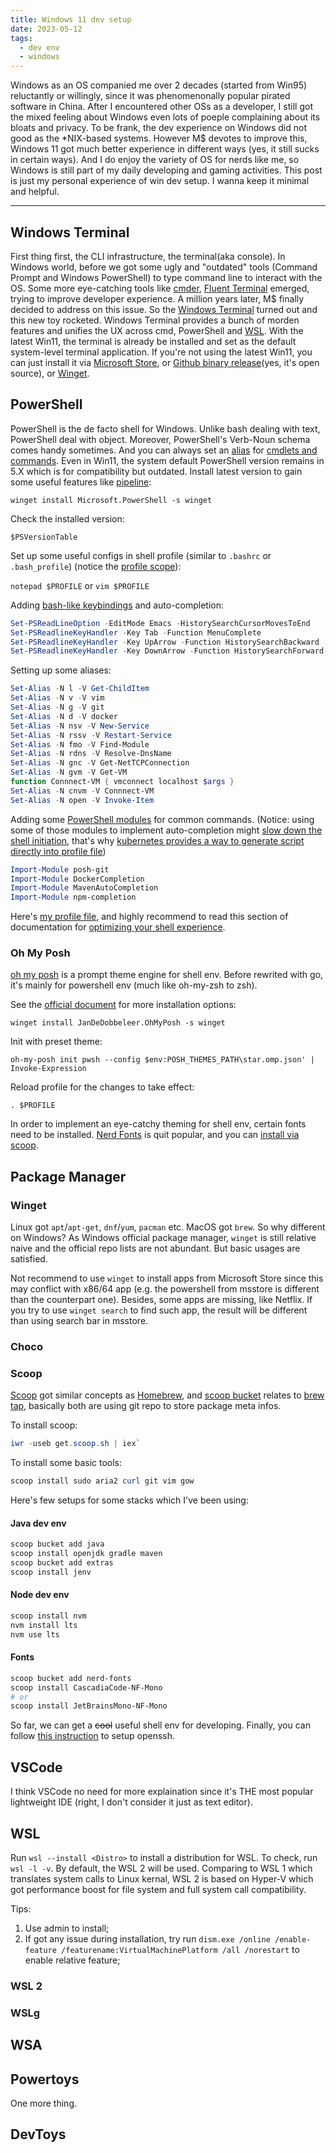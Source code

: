 ```yaml
---
title: Windows 11 dev setup
date: 2023-05-12
tags:
  - dev env
  - windows
---
```


Windows as an OS companied me over 2 decades (started from Win95) reluctantly or willingly, since it was phenomenonally popular pirated software in China. After I encountered other OSs as a developer, I still got the mixed feeling about Windows even lots of poeple complaining about its bloats and privacy. To be frank, the dev experience on Windows did not good as the \*NIX-based systems.
However M$ devotes to improve this, Windows 11 got much better experience in different ways (yes, it still sucks in certain ways). And I do enjoy the variety of OS for nerds like me, so Windows is still part of my daily developing and gaming activities. This post is just my personal experience of win dev setup. I wanna keep it minimal and helpful.

---

## Windows Terminal

First thing first, the CLI infrastructure, the terminal(aka console). In Windows world, before we got some ugly and "outdated" tools (Command Prompt and Windows PowerShell) to type command line to interact with the OS. Some more eye-catching tools like [cmder](https://cmder.app/), [Fluent Terminal](https://github.com/felixse/FluentTerminal) emerged, trying to improve developer experience. A million years later, M$ finally decided to address on this issue. So the [Windows Terminal](https://github.com/microsoft/terminal) turned out and this new toy rocketed.
Windows Terminal provides a bunch of morden features and unifies the UX across cmd, PowerShell and [WSL](##WSL). With the latest Win11, the terminal is already be installed and set as the default system-level terminal application. If you're not using the latest Win11, you can just install it via [Microsoft Store](https://aka.ms/terminal), or [Github binary release](https://github.com/microsoft/terminal/releases)(yes, it's open source), or [Winget](###Winget).

## PowerShell

PowerShell is the de facto shell for Windows. Unlike bash dealing with text, PowerShell deal with object. Moreover, PowerShell's Verb-Noun schema comes handy sometimes. And you can always set an [alias](https://learn.microsoft.com/en-us/powershell/module/microsoft.powershell.core/about/about_aliases?view=powershell-7.3) for [cmdlets and commands](https://learn.microsoft.com/en-us/powershell/scripting/powershell-commands?view=powershell-7.3).
Even in Win11, the system default PowerShell version remains in 5.X which is for compatibility but outdated. Install latest version to gain some useful features like [pipeline](https://learn.microsoft.com/en-us/powershell/module/microsoft.powershell.core/about/about_pipelines?view=powershell-7.3):

`winget install Microsoft.PowerShell -s winget`

Check the installed version:

`$PSVersionTable`

Set up some useful configs in shell profile (similar to `.bashrc` or `.bash_profile`) (notice the [profile scope](https://learn.microsoft.com/en-us/powershell/module/microsoft.powershell.core/about/about_profiles?view=powershell-7.3)):

`notepad $PROFILE` or `vim $PROFILE`

Adding [bash-like keybindings](https://github.com/kid1412621/geek-cheat-sheet/blob/master/sh/bash.md) and auto-completion:

```powershell
Set-PSReadLineOption -EditMode Emacs -HistorySearchCursorMovesToEnd
Set-PSReadlineKeyHandler -Key Tab -Function MenuComplete
Set-PSReadlineKeyHandler -Key UpArrow -Function HistorySearchBackward
Set-PSReadlineKeyHandler -Key DownArrow -Function HistorySearchForward
```

Setting up some aliases:

```powershell
Set-Alias -N l -V Get-ChildItem
Set-Alias -N v -V vim
Set-Alias -N g -V git
Set-Alias -N d -V docker
Set-Alias -N nsv -V New-Service
Set-Alias -N rssv -V Restart-Service
Set-Alias -N fmo -V Find-Module
Set-Alias -N rdns -V Resolve-DnsName
Set-Alias -N gnc -V Get-NetTCPConnection
Set-Alias -N gvm -V Get-VM
function Connnect-VM { vmconnect localhost $args }
Set-Alias -N cnvm -V Connnect-VM
Set-Alias -N open -V Invoke-Item
```

Adding some [PowerShell modules](https://learn.microsoft.com/en-us/powershell/module/microsoft.powershell.core/about/about_modules?view=powershell-7.3) for common commands. (Notice: using some of those modules to implement auto-completion might [slow down the shell initiation](https://stackoverflow.com/questions/68998763/how-to-import-modules-in-background-in-powershell), that's why [kubernetes provides a way to generate script directly into profile file](https://kubernetes.io/docs/tasks/tools/install-kubectl-windows/#optional-kubectl-configurations-and-plugins))

```powershell
Import-Module posh-git
Import-Module DockerCompletion
Import-Module MavenAutoCompletion
Import-Module npm-completion
```

Here's [my profile file](https://gist.github.com/kid1412621/e9bafc5362acbded0f6b726402c40d62#file-microsoft-powershell_profile-ps1), and highly recommend to read this section of documentation for [optimizing your shell experience](https://learn.microsoft.com/en-us/powershell/scripting/learn/shell/optimize-shell?view=powershell-7.3).

### Oh My Posh

[oh my posh](https://ohmyposh.dev/) is a prompt theme engine for shell env. Before rewrited with go, it's mainly for powershell env (much like oh-my-zsh to zsh).

See the [official document](https://ohmyposh.dev/docs/installation/windows) for more installation options:

`winget install JanDeDobbeleer.OhMyPosh -s winget`

Init with preset theme:

`oh-my-posh init pwsh --config $env:POSH_THEMES_PATH\star.omp.json' | Invoke-Expression`

Reload profile for the changes to take effect:

`. $PROFILE`

In order to implement an eye-catchy theming for shell env, certain fonts need to be installed. [Nerd Fonts](https://www.nerdfonts.com/) is quit popular, and you can [install via scoop](#fonts).

## Package Manager

### Winget

Linux got `apt`/`apt-get`, `dnf`/`yum`, `pacman` etc. MacOS got `brew`. So why different on Windows? As Windows official package manager, `winget` is still relative naive and the official repo lists are not abundant. But basic usages are satisfied.

Not recommend to use `winget` to install apps from Microsoft Store since this may conflict with x86/64 app (e.g. the powershell from msstore is different than the counterpart one). Besides, some apps are missing, like Netflix. If you try to use `winget search` to find such app, the result will be different than using search bar in msstore.

### Choco

### Scoop

[Scoop](https://scoop.sh) got similar concepts as [Homebrew](https://brew.sh), and [scoop bucket](https://github.com/ScoopInstaller/Scoop/wiki/Buckets) relates to [brew tap](https://docs.brew.sh/Taps), basically both are using git repo to store package meta infos.

To install scoop:

```powershell
iwr -useb get.scoop.sh | iex`
```

To install some basic tools:

```powershell
scoop install sudo aria2 curl git vim gow
```

Here's few setups for some stacks which I've been using:

#### Java dev env

```powershell
scoop bucket add java
scoop install openjdk gradle maven
scoop bucket add extras
scoop install jenv
```

#### Node dev env

```powershell
scoop install nvm
nvm install lts
nvm use lts
```

#### Fonts

```powershell
scoop bucket add nerd-fonts
scoop install CascadiaCode-NF-Mono
# or
scoop install JetBrainsMono-NF-Mono
```

So far, we can get a ~~cool~~ useful shell env for developing. Finally, you can follow [this instruction](https://learn.microsoft.com/en-us/windows-server/administration/openssh/openssh_install_firstuse?tabs=gui) to setup openssh.

<!-- todo insert pic here -->

## VSCode

I think VSCode no need for more explaination since it's THE most popular lightweight IDE (right, I don't consider it just as text editor).

## WSL

Run `wsl --install <Distro>` to install a distribution for WSL. To check, run `wsl -l -v`. By default, the WSL 2 will be used. Comparing to WSL 1 which translates system calls to Linux kernal, WSL 2 is based on Hyper-V which got performance boost for file system and full system call compatibility.

Tips:

1. Use admin to install;
2. If got any issue during installation, try run `dism.exe /online /enable-feature /featurename:VirtualMachinePlatform /all /norestart` to enable relative feature;

### WSL 2

### WSLg

## WSA

## Powertoys

One more thing.

## DevToys
